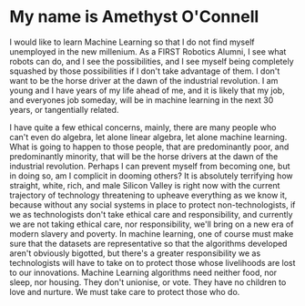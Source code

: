 # My name is Amethyst O'Connell

I would like to learn Machine Learning so that I do not find myself unemployed in the new millenium. As a FIRST Robotics Alumni, I see what robots can do, and I see the possibilities, and I see myself being completely squashed by those possibilities if I don't take advantage of them. I don't want to be the horse driver at the dawn of the industrial revolution. I am young and I have years of my life ahead of me, and it is likely that my job, and everyones job someday, will be in machine learning in the next 30 years, or tangentially related.

I have quite a few ethical concerns, mainly, there are many people who can't even do algebra, let alone linear algebra, let alone machine learning. What is going to happen to those people, that are predominantly poor, and predominantly minority, that will be the horse drivers at the dawn of the industrial revolution. Perhaps I can prevent myself from becoming one, but in doing so, am I complicit in dooming others? It is absolutely terrifying how straight, white, rich, and male Silicon Valley is right now with the current trajectory of technology threatening to upheave everything as we know it, because without any social systems in place to protect non-technologists, if we as technologists don't take ethical care and responsibility, and currently we are not taking ethical care, nor responsibility, we'll bring on a new era of modern slavery and poverty. In machine learning, one of course must make sure that the datasets are representative so that the algorithms developed aren't obviously bigotted, but there's a greater responsibility we as technologists will have to take on to protect those whose livelihoods are lost to our innovations. Machine Learning algorithms need neither food, nor sleep, nor housing. They don't unionise, or vote. They have no children to love and nurture. We must take care to protect those who do.